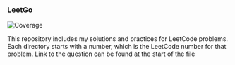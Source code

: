 ### LeetGo
![Coverage](https://img.shields.io/badge/Coverage-97.7%25-brightgreen)


This repository includes my solutions and practices for LeetCode problems.
Each directory starts with a number, which is the LeetCode number for that problem.
Link to the question can be found at the start of the file
